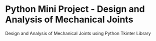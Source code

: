 # Python Mini Project - Design and Analysis of Mechanical Joints
Design and Analysis of Mechanical Joints using Python Tkinter Library
